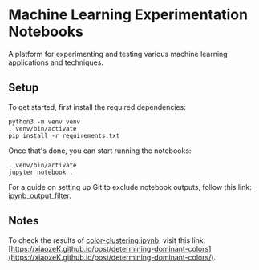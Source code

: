 
Machine Learning Experimentation Notebooks
=================================

A platform for experimenting and testing various machine learning applications and techniques.

Setup
-----

To get started, first install the required dependencies:

    python3 -m venv venv
    . venv/bin/activate
    pip install -r requirements.txt

Once that's done, you can start running the notebooks:

    . venv/bin/activate
    jupyter notebook .

For a guide on setting up Git to exclude notebook outputs, follow this link: [ipynb_output_filter](https://github.com/toobaz/ipynb_output_filter).

Notes
-----
To check the results of [color-clustering.ipynb](color-clustering.ipynb), visit this link: [https://xiaozeK.github.io/post/determining-dominant-colors](https://xiaozeK.github.io/post/determining-dominant-colors/).